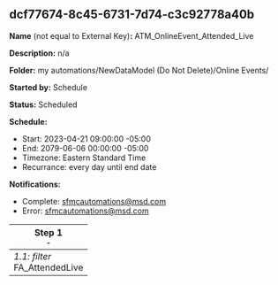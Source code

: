 ## dcf77674-8c45-6731-7d74-c3c92778a40b

**Name** (not equal to External Key)**:** ATM_OnlineEvent_Attended_Live

**Description:** n/a

**Folder:** my automations/NewDataModel (Do Not Delete)/Online Events/

**Started by:** Schedule

**Status:** Scheduled

**Schedule:**

* Start: 2023-04-21 09:00:00 -05:00
* End: 2079-06-06 00:00:00 -05:00
* Timezone: Eastern Standard Time
* Recurrance: every day until end date

**Notifications:**

* Complete: sfmcautomations@msd.com
* Error: sfmcautomations@msd.com

| Step 1<br>_<small>-</small>_ |
| --- |
| _1.1: filter_<br>FA_AttendedLive |
